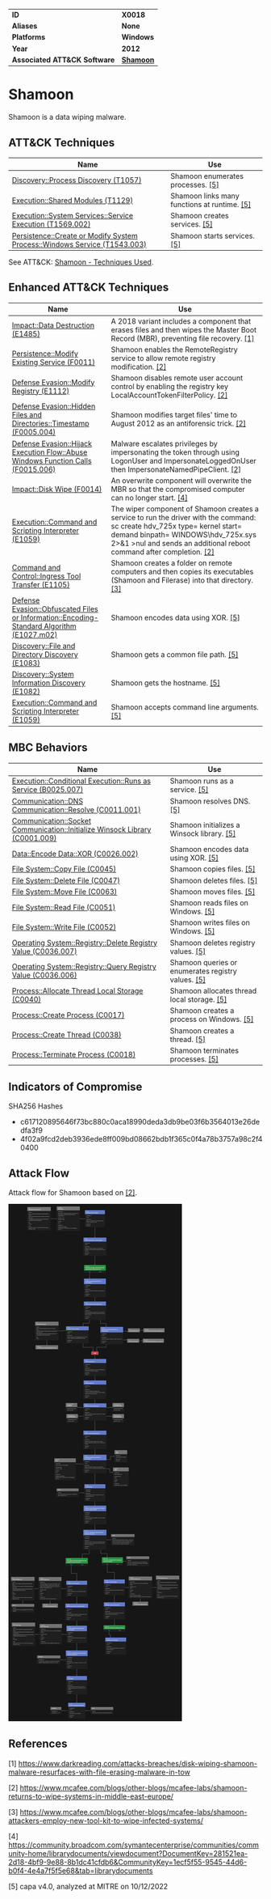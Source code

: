 <table>
<tr>
<td><b>ID</b></td>
<td><b>X0018</b></td>
</tr>
<tr>
<td><b>Aliases</b></td>
<td><b>None</b></td>
</tr>
<tr>
<td><b>Platforms</b></td>
<td><b>Windows</b></td>
</tr>
<tr>
<td><b>Year</b></td>
<td><b>2012</b></td>
</tr>
<tr>
<td><b>Associated ATT&CK Software</b></td>
<td><b><a href="https://attack.mitre.org/software/S0140/">Shamoon</a></b></td>
</tr>
</table>


# Shamoon

Shamoon is a data wiping malware.


## ATT&CK Techniques

|Name|Use|
|---|---|
|[Discovery::Process Discovery (T1057)](https://attack.mitre.org/techniques/T1057)|Shamoon enumerates processes. [[5]](#5)|
|[Execution::Shared Modules (T1129)](https://attack.mitre.org/techniques/T1129)|Shamoon links many functions at runtime. [[5]](#5)|
|[Execution::System Services::Service Execution (T1569.002)](https://attack.mitre.org/techniques/T1569/002)|Shamoon creates services. [[5]](#5)|
|[Persistence::Create or Modify System Process::Windows Service (T1543.003)](https://attack.mitre.org/techniques/T1543/003)|Shamoon starts services. [[5]](#5)|

See ATT&CK: [Shamoon - Techniques Used](https://attack.mitre.org/software/S0140/).


## Enhanced ATT&CK Techniques

|Name|Use|
|---|---|
|[Impact::Data Destruction (E1485)](../impact/data-destruction.md)|A 2018 variant includes a component that erases files and then wipes the Master Boot Record (MBR), preventing file recovery. [[1]](#1)|
|[Persistence::Modify Existing Service (F0011)](../persistence/modify-existing-service.md)|Shamoon enables the RemoteRegistry service to allow remote registry modification. [[2]](#2)|
|[Defense Evasion::Modify Registry (E1112)](../defense-evasion/modify-registry.md)|Shamoon disables remote user account control by enabling the registry key LocalAccountTokenFilterPolicy. [[2]](#2)|
|[Defense Evasion::Hidden Files and Directories::Timestamp (F0005.004)](../defense-evasion/hidden-files-and-directories.md)|Shamoon modifies target files' time to August 2012 as an antiforensic trick. [[2]](#2)|
|[Defense Evasion::Hijack Execution Flow::Abuse Windows Function Calls (F0015.006)](../defense-evasion/hijack-execution-flow.md)|Malware escalates privileges by impersonating the token through using LogonUser and ImpersonateLoggedOnUser then ImpersonateNamedPipeClient. [[2]](#2)|
|[Impact::Disk Wipe (F0014)](../impact/disk-wipe.md)|An overwrite component will overwrite the MBR so that the compromised computer can no longer start. [[4]](#4)|
|[Execution::Command and Scripting Interpreter (E1059)](../execution/command-and-scripting-interpreter.md)|The wiper component of Shamoon creates a service to run the driver with the command: sc create hdv_725x type= kernel start= demand binpath= WINDOWS\hdv_725x.sys 2>&1 >nul and sends an additional reboot command after completion. [[2]](#2)|
|[Command and Control::Ingress Tool Transfer (E1105)](../command-and-control/ingress-tool-transfer.md)|Shamoon creates a folder on remote computers and then copies its executables (Shamoon and Filerase) into that directory. [[3]](#3)|
|[Defense Evasion::Obfuscated Files or Information::Encoding-Standard Algorithm (E1027.m02)](../defense-evasion/obfuscated-files-or-information.md)|Shamoon encodes data using XOR. [[5]](#5)|
|[Discovery::File and Directory Discovery (E1083)](../discovery/file-and-directory-discovery.md)|Shamoon gets a common file path. [[5]](#5)|
|[Discovery::System Information Discovery (E1082)](../discovery/system-information-discovery.md)|Shamoon gets the hostname. [[5]](#5)|
|[Execution::Command and Scripting Interpreter (E1059)](../execution/command-and-scripting-interpreter.md)|Shamoon accepts command line arguments. [[5]](#5)|


## MBC Behaviors

|Name|Use|
|---|---|
|[Execution::Conditional Execution::Runs as Service (B0025.007)](../execution/conditional-execution.md)|Shamoon runs as a service. [[5]](#5)|
|[Communication::DNS Communication::Resolve (C0011.001)](../micro-behaviors/communication/dns-communication.md)|Shamoon resolves DNS. [[5]](#5)|
|[Communication::Socket Communication::Initialize Winsock Library (C0001.009)](../micro-behaviors/communication/socket-communication.md)|Shamoon initializes a Winsock library. [[5]](#5)|
|[Data::Encode Data::XOR (C0026.002)](../micro-behaviors/data/encode-data.md)|Shamoon encodes data using XOR. [[5]](#5)|
|[File System::Copy File (C0045)](../micro-behaviors/file-system/copy-file.md)|Shamoon copies files. [[5]](#5)|
|[File System::Delete File (C0047)](../micro-behaviors/file-system/delete-file.md)|Shamoon deletes files. [[5]](#5)|
|[File System::Move File (C0063)](../micro-behaviors/file-system/move-file.md)|Shamoon moves files. [[5]](#5)|
|[File System::Read File (C0051)](../micro-behaviors/file-system/read-file.md)|Shamoon reads files on Windows. [[5]](#5)|
|[File System::Write File (C0052)](../micro-behaviors/file-system/writes-file.md)|Shamoon writes files on Windows. [[5]](#5)|
|[Operating System::Registry::Delete Registry Value (C0036.007)](../micro-behaviors/operating-system/registry.md)|Shamoon deletes registry values. [[5]](#5)|
|[Operating System::Registry::Query Registry Value (C0036.006)](../micro-behaviors/operating-system/registry.md)|Shamoon queries or enumerates registry values. [[5]](#5)|
|[Process::Allocate Thread Local Storage (C0040)](../micro-behaviors/process/allocate-thread-local-storage.md)|Shamoon allocates thread local storage. [[5]](#5)|
|[Process::Create Process (C0017)](../micro-behaviors/process/create-process.md)|Shamoon creates a process on Windows. [[5]](#5)|
|[Process::Create Thread (C0038)](../micro-behaviors/process/create-thread.md)|Shamoon creates a thread. [[5]](#5)|
|[Process::Terminate Process (C0018)](../micro-behaviors/process/terminate-process.md)|Shamoon terminates processes. [[5]](#5)|


## Indicators of Compromise

SHA256 Hashes
- c617120895646f73bc880c0aca18990deda3db9be03f6b3564013e26dedfa3f9
- 4f02a9fcd2deb3936ede8ff009bd08662bdb1f365c0f4a78b3757a98c2f40400

## Attack Flow

Attack flow for Shamoon based on [[2]](#2).

![Screenshot of Attack Flow for Shamoon based on McAfee article.](/xample-malware/AttackFlow/Shamoon.png)

## References

<a name="1">[1]</a> https://www.darkreading.com/attacks-breaches/disk-wiping-shamoon-malware-resurfaces-with-file-erasing-malware-in-tow

<a name="2">[2]</a> https://www.mcafee.com/blogs/other-blogs/mcafee-labs/shamoon-returns-to-wipe-systems-in-middle-east-europe/

<a name="3">[3]</a> https://www.mcafee.com/blogs/other-blogs/mcafee-labs/shamoon-attackers-employ-new-tool-kit-to-wipe-infected-systems/

<a name="4">[4]</a> https://community.broadcom.com/symantecenterprise/communities/community-home/librarydocuments/viewdocument?DocumentKey=281521ea-2d18-4bf9-9e88-8b1dc41cfdb6&CommunityKey=1ecf5f55-9545-44d6-b0f4-4e4a7f5f5e68&tab=librarydocuments

<a name="5">[5]</a> capa v4.0, analyzed at MITRE on 10/12/2022

